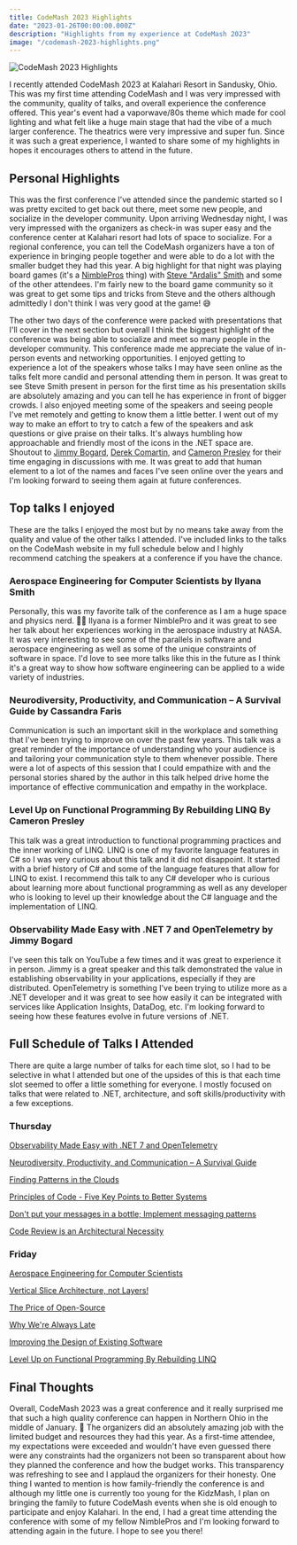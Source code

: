 ```yaml
---
title: CodeMash 2023 Highlights
date: "2023-01-26T00:00:00.000Z"
description: "Highlights from my experience at CodeMash 2023"
image: "/codemash-2023-highlights.png"
---
```


![CodeMash 2023 Highlights](/codemash-2023-highlights.png)

I recently attended CodeMash 2023 at Kalahari Resort in Sandusky, Ohio. This was my first time attending CodeMash and I was very impressed with the community, quality of talks, and overall experience the conference offered. This year's event had a vaporwave/80s theme which made for cool lighting and what felt like a huge main stage that had the vibe of a much larger conference. The theatrics were very impressive and super fun. Since it was such a great experience, I wanted to share some of my highlights in hopes it encourages others to attend in the future.

## Personal Highlights

This was the first conference I've attended since the pandemic started so I was pretty excited to get back out there, meet some new people, and socialize in the developer community. Upon arriving Wednesday night, I was very impressed with the organizers as check-in was super easy and the conference center at Kalahari resort had lots of space to socialize. For a regional conference, you can tell the CodeMash organizers have a ton of experience in bringing people together and were able to do a lot with the smaller budget they had this year. A big highlight for that night was playing board games (it's a [NimblePros](https://nimblepros.com/) thing) with [Steve "Ardalis" Smith](https://twitter.com/ardalis) and some of the other attendees. I'm fairly new to the board game community so it was great to get some tips and tricks from Steve and the others although admittedly I don't think I was very good at the game! 😅

The other two days of the conference were packed with presentations that I'll cover in the next section but overall I think the biggest highlight of the conference was being able to socialize and meet so many people in the developer community. This conference made me appreciate the value of in-person events and networking opportunities. I enjoyed getting to experience a lot of the speakers whose talks I may have seen online as the talks felt more candid and personal attending them in person. It was great to see Steve Smith present in person for the first time as his presentation skills are absolutely amazing and you can tell he has experience in front of bigger crowds. I also enjoyed meeting some of the speakers and seeing people I've met remotely and getting to know them a little better. I went out of my way to make an effort to try to catch a few of the speakers and ask questions or give praise on their talks. It's always humbling how approachable and friendly most of the icons in the .NET space are. Shoutout to [Jimmy Bogard](https://twitter.com/jbogard), [Derek Comartin](https://twitter.com/codeopinion), and [Cameron Presley](https://twitter.com/pcameronpresley) for their time engaging in discussions with me. It was great to add that human element to a lot of the names and faces I've seen online over the years and I'm looking forward to seeing them again at future conferences.

## Top talks I enjoyed

These are the talks I enjoyed the most but by no means take away from the quality and value of the other talks I attended. I've included links to the talks on the CodeMash website in my full schedule below and I highly recommend catching the speakers at a conference if you have the chance.

### Aerospace Engineering for Computer Scientists by Ilyana Smith

Personally, this was my favorite talk of the conference as I am a huge space and physics nerd. 🚀🤓 Ilyana is a former NimblePro and it was great to see her talk about her experiences working in the aerospace industry at NASA. It was very interesting to see some of the parallels in software and aerospace engineering as well as some of the unique constraints of software in space. I'd love to see more talks like this in the future as I think it's a great way to show how software engineering can be applied to a wide variety of industries.

### Neurodiversity, Productivity, and Communication – A Survival Guide by Cassandra Faris

Communication is such an important skill in the workplace and something that I've been trying to improve on over the past few years. This talk was a great reminder of the importance of understanding who your audience is and tailoring your communication style to them whenever possible. There were a lot of aspects of this session that I could empathize with and the personal stories shared by the author in this talk helped drive home the importance of effective communication and empathy in the workplace.

### Level Up on Functional Programming By Rebuilding LINQ By Cameron Presley

This talk was a great introduction to functional programming practices and the inner working of LINQ. LINQ is one of my favorite language features in C# so I was very curious about this talk and it did not disappoint. It started with a brief history of C# and some of the language features that allow for LINQ to exist. I recommend this talk to any C# developer who is curious about learning more about functional programming as well as any developer who is looking to level up their knowledge about the C# language and the implementation of LINQ.

### Observability Made Easy with .NET 7 and OpenTelemetry by Jimmy Bogard

I've seen this talk on YouTube a few times and it was great to experience it in person. Jimmy is a great speaker and this talk demonstrated the value in establishing observability in your applications, especially if they are distributed. OpenTelemetry is something I've been trying to utilize more as a .NET developer and it was great to see how easily it can be integrated with services like Application Insights, DataDog, etc. I'm looking forward to seeing how these features evolve in future versions of .NET.

## Full Schedule of Talks I Attended

There are quite a large number of talks for each time slot, so I had to be selective in what I attended but one of the upsides of this is that each time slot seemed to offer a little something for everyone. I mostly focused on talks that were related to .NET, architecture, and soft skills/productivity with a few exceptions.

### Thursday

[Observability Made Easy with .NET 7 and OpenTelemetry](https://www.codemash.org/session-details/?id=380176)

[Neurodiversity, Productivity, and Communication – A Survival Guide](https://www.codemash.org/session-details/?id=380452)

[Finding Patterns in the Clouds](https://www.codemash.org/session-details/?id=379779)

[Principles of Code - Five Key Points to Better Systems](https://www.codemash.org/session-details/?id=380786)

[Don't put your messages in a bottle; Implement messaging patterns](https://www.codemash.org/session-details?id=379721)

[Code Review is an Architectural Necessity](https://www.codemash.org/session-details?id=380044)

### Friday

[Aerospace Engineering for Computer Scientists](https://www.codemash.org/session-details?id=378108)

[Vertical Slice Architecture, not Layers!](https://www.codemash.org/session-details?id=374844)

[The Price of Open-Source](https://www.codemash.org/session-details?id=375505)

[Why We're Always Late](https://www.codemash.org/session-details?id=378202)

[Improving the Design of Existing Software](https://www.codemash.org/session-details?id=379783)

[Level Up on Functional Programming By Rebuilding LINQ](https://www.codemash.org/session-details?id=377934)

## Final Thoughts

Overall, CodeMash 2023 was a great conference and it really surprised me that such a high quality conference can happen in Northern Ohio in the middle of January. 🥶 The organizers did an absolutely amazing job with the limited budget and resources they had this year. As a first-time attendee, my expectations were exceeded and wouldn't have even guessed there were any constraints had the organizers not been so transparent about how they planned the conference and how the budget works. This transparency was refreshing to see and I applaud the organizers for their honesty. One thing I wanted to mention is how family-friendly the conference is and although my little one is currently too young for the KidzMash, I plan on bringing the family to future CodeMash events when she is old enough to participate and enjoy Kalahari. In the end, I had a great time attending the conference with some of my fellow NimblePros and I'm looking forward to attending again in the future. I hope to see you there!
